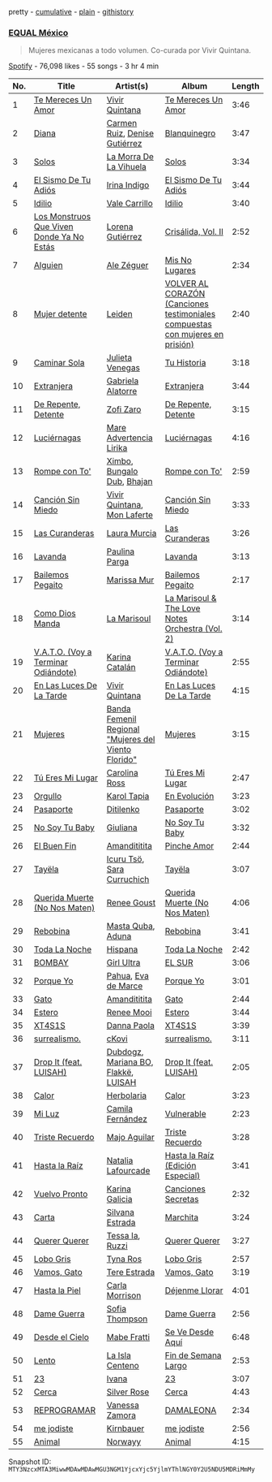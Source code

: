 pretty - [cumulative](/playlists/cumulative/37i9dQZF1DWXoqmNKv7cNC.md) - [plain](/playlists/plain/37i9dQZF1DWXoqmNKv7cNC) - [githistory](https://github.githistory.xyz/mackorone/spotify-playlist-archive/blob/main/playlists/plain/37i9dQZF1DWXoqmNKv7cNC)

### [EQUAL México](https://open.spotify.com/playlist/37i9dQZF1DWXoqmNKv7cNC)

> Mujeres mexicanas a todo volumen\. Co\-curada por Vivir Quintana.

[Spotify](https://open.spotify.com/user/spotify) - 76,098 likes - 55 songs - 3 hr 4 min

| No. | Title | Artist(s) | Album | Length |
|---|---|---|---|---|
| 1 | [Te Mereces Un Amor](https://open.spotify.com/track/4BNzwsumpNIXB3t8boMsdD) | [Vivir Quintana](https://open.spotify.com/artist/3Z3OTfxYdBnJKMXFbRjmU2) | [Te Mereces Un Amor](https://open.spotify.com/album/13BDfUfLPGTsDVP8Yue8nl) | 3:46 |
| 2 | [Diana](https://open.spotify.com/track/1IkujUQO8JXrUm75W222tC) | [Carmen Ruiz](https://open.spotify.com/artist/6lT6X7ff95ucDbUfPkyZWB), [Denise Gutiérrez](https://open.spotify.com/artist/4svp08yFN6IGlkBJlEhT4Z) | [Blanquinegro](https://open.spotify.com/album/0gDQEiJSvgXaRWAPxLcyZa) | 3:47 |
| 3 | [Solos](https://open.spotify.com/track/6wbq1d4rH4JgOpesSVofCQ) | [La Morra De La Vihuela](https://open.spotify.com/artist/0U1Zvqbec8rtMT6B83rVUi) | [Solos](https://open.spotify.com/album/5xRA95jI1g2qR8xTmlcN6D) | 3:34 |
| 4 | [El Sismo De Tu Adiós](https://open.spotify.com/track/3J5VnDg3TK42MiTu2Ox53d) | [Irina Indigo](https://open.spotify.com/artist/6nrVCdLHgAsTAOg0IxMqFY) | [El Sismo De Tu Adiós](https://open.spotify.com/album/2nM5qU2Mn8U4zcP0YfYehM) | 3:44 |
| 5 | [Idilio](https://open.spotify.com/track/1qHJKpxty5yHMAvaeZl0ut) | [Vale Carrillo](https://open.spotify.com/artist/15KNFXUluITpgSebt6yARd) | [Idilio](https://open.spotify.com/album/1hRkPkVlaVNfBUEDynA3ka) | 3:40 |
| 6 | [Los Monstruos Que Viven Donde Ya No Estás](https://open.spotify.com/track/63WuKEf2opQ6UCjuWEkJNW) | [Lorena Gutiérrez](https://open.spotify.com/artist/47avRmKvLYJH19d7OFRdTS) | [Crisálida, Vol\. II](https://open.spotify.com/album/1qhfESwrgvT99Kbh6VqUEq) | 2:52 |
| 7 | [Alguien](https://open.spotify.com/track/67YLPRHzYuEhJzoFyUlhJL) | [Ale Zéguer](https://open.spotify.com/artist/1jIeEiC6KkryFux23ekWmQ) | [Mis No Lugares](https://open.spotify.com/album/5UTVOml5TfH7wUeCkqxM8k) | 2:34 |
| 8 | [Mujer detente](https://open.spotify.com/track/2F9mSzT7MIA9CHswF0b0KB) | [Leiden](https://open.spotify.com/artist/6fvjP4AZ19ce4gwJSr5qnI) | [VOLVER AL CORAZÓN \(Canciones testimoniales compuestas con mujeres en prisión\)](https://open.spotify.com/album/0SI5W9qiOsYDqyCALl8xNT) | 2:40 |
| 9 | [Caminar Sola](https://open.spotify.com/track/0TI1CvUEoeb2todAK8N0u4) | [Julieta Venegas](https://open.spotify.com/artist/2QWIScpFDNxmS6ZEMIUvgm) | [Tu Historia](https://open.spotify.com/album/5e3dSyeSBjthMeTcNJ6VBF) | 3:18 |
| 10 | [Extranjera](https://open.spotify.com/track/6PoQVCGwIWOB0rLyMYgDIS) | [Gabriela Alatorre](https://open.spotify.com/artist/5nx2QzX7iOhTv3L5eQOFG5) | [Extranjera](https://open.spotify.com/album/00kVbmzSQ5jgXfhrM2y1HP) | 3:44 |
| 11 | [De Repente, Detente](https://open.spotify.com/track/6rQTdwY9LXHXVTCehbTpMa) | [Zofi Zaro](https://open.spotify.com/artist/6jcTPITTJ6bsc0kECJFntj) | [De Repente, Detente](https://open.spotify.com/album/5LRh3eNADj3fV3qM9CwO4M) | 3:15 |
| 12 | [Luciérnagas](https://open.spotify.com/track/2NncsZRIlGWIxFh0aqQz5p) | [Mare Advertencia Lirika](https://open.spotify.com/artist/3QVB7ctBlqEFuQZeMDt6Qh) | [Luciérnagas](https://open.spotify.com/album/0PhgzFFEXpSfDC0tmoESVf) | 4:16 |
| 13 | [Rompe con To'](https://open.spotify.com/track/5LBLIFUeUUUq9Rf4r5ekAU) | [Ximbo](https://open.spotify.com/artist/0RjHsbbdfnI3okpxdZ2JOV), [Bungalo Dub](https://open.spotify.com/artist/69JPOTvYfcr3R57sMZdJU0), [Bhajan](https://open.spotify.com/artist/03gjTMhvuxszNbXMxwYJmv) | [Rompe con To'](https://open.spotify.com/album/25Q6BFGBSIBd4G5PZT1JIL) | 2:59 |
| 14 | [Canción Sin Miedo](https://open.spotify.com/track/5w3AsUEGoaCuBhDp14umuy) | [Vivir Quintana](https://open.spotify.com/artist/3Z3OTfxYdBnJKMXFbRjmU2), [Mon Laferte](https://open.spotify.com/artist/4boI7bJtmB1L3b1cuL75Zr) | [Canción Sin Miedo](https://open.spotify.com/album/2wr1HIJ0Pzv7OzhdFH8nBQ) | 3:33 |
| 15 | [Las Curanderas](https://open.spotify.com/track/6AQu38qbXkZJBv5vZO5blZ) | [Laura Murcia](https://open.spotify.com/artist/6d19qaYWDQRN687o4TRK3K) | [Las Curanderas](https://open.spotify.com/album/52Rh5pLcpbAa8trZc1LJt3) | 3:26 |
| 16 | [Lavanda](https://open.spotify.com/track/7dwFubRzsE4ldsah4g2MVG) | [Paulina Parga](https://open.spotify.com/artist/79VrR8BNBL0jmUnjr2c7aN) | [Lavanda](https://open.spotify.com/album/0fJ2dUtcfKSJLNsgEgEId2) | 3:13 |
| 17 | [Bailemos Pegaito](https://open.spotify.com/track/26QWpLs8JZGtknCpV8J1Ir) | [Marissa Mur](https://open.spotify.com/artist/5kt4v3JNtP8svtTI8PDFOT) | [Bailemos Pegaito](https://open.spotify.com/album/5T41MVjFQH1ygleeTeACIs) | 2:17 |
| 18 | [Como Dios Manda](https://open.spotify.com/track/41BrZDesRA4s9y83iaZRiE) | [La Marisoul](https://open.spotify.com/artist/71thoyIIWlcK2fL2dCSsCE) | [La Marisoul & The Love Notes Orchestra \(Vol\. 2\)](https://open.spotify.com/album/3GQr9vq7GsyjiK3tn49kNg) | 3:14 |
| 19 | [V.A.T.O\. \(Voy a Terminar Odiándote\)](https://open.spotify.com/track/0gHUJlbFFIDvZXxEd0oJjc) | [Karina Catalán](https://open.spotify.com/artist/21HVFYVJPwDz60bgjZ84Nx) | [V.A.T.O\. \(Voy a Terminar Odiándote\)](https://open.spotify.com/album/1e06UBjN8u0UO4zVonfZrw) | 2:55 |
| 20 | [En Las Luces De La Tarde](https://open.spotify.com/track/5AfS4oATSKu9MXzdI02aZM) | [Vivir Quintana](https://open.spotify.com/artist/3Z3OTfxYdBnJKMXFbRjmU2) | [En Las Luces De La Tarde](https://open.spotify.com/album/0VJFZlkIx41U6ePC3oPQC8) | 4:15 |
| 21 | [Mujeres](https://open.spotify.com/track/34bvJEceDRCHVQDyPd7sa2) | [Banda Femenil Regional "Mujeres del Viento Florido"](https://open.spotify.com/artist/1x4v8vs04mwdQwKy74mQBd) | [Mujeres](https://open.spotify.com/album/2umjf37Z9va9M5JSgEPR5V) | 3:15 |
| 22 | [Tú Eres Mi Lugar](https://open.spotify.com/track/07kodbU6prewaQmLdqvpFl) | [Carolina Ross](https://open.spotify.com/artist/5wx70QuZtxRUIIYek3RSaV) | [Tú Eres Mi Lugar](https://open.spotify.com/album/3a9NkLItY49twhBwLBRGEo) | 2:47 |
| 23 | [Orgullo](https://open.spotify.com/track/7G0I9PGeRD59YnkyUV2U9n) | [Karol Tapia](https://open.spotify.com/artist/0UQWLvfFDHDrr1NBfdcTOt) | [En Evolución](https://open.spotify.com/album/6H2jpntQec7f61Y7vKv1x0) | 3:23 |
| 24 | [Pasaporte](https://open.spotify.com/track/7ERJqwnswFODCLPnwQnhlA) | [Ditilenko](https://open.spotify.com/artist/3g6ynjZ0WgIC0epZI7cuuJ) | [Pasaporte](https://open.spotify.com/album/7mjYm63pOESeB91JTiLqy5) | 3:02 |
| 25 | [No Soy Tu Baby](https://open.spotify.com/track/7zJjroiZk3jQIFupAuywLB) | [Giuliana](https://open.spotify.com/artist/6ISER4TvLzODT2dmJaxjEL) | [No Soy Tu Baby](https://open.spotify.com/album/4ZujceKpxdo1wTqNDpw0pK) | 3:32 |
| 26 | [El Buen Fin](https://open.spotify.com/track/4QnSwgsNl8uTQfPi7dQijl) | [Amandititita](https://open.spotify.com/artist/1zvDryyqbfBiK0SojGrndv) | [Pinche Amor](https://open.spotify.com/album/5eimAhBgq83zYg7C0vckXc) | 2:44 |
| 27 | [Tayëla](https://open.spotify.com/track/2kD8rBqkRJINzLtSVyVptp) | [Icuru Tsö](https://open.spotify.com/artist/3h8ce3fP5KdQiQCghXtFjr), [Sara Curruchich](https://open.spotify.com/artist/2WvH8EDy9SoE7BbcSQCIOJ) | [Tayëla](https://open.spotify.com/album/2CO1w2lTl0yUHIvIGxJOdb) | 3:07 |
| 28 | [Querida Muerte \(No Nos Maten\)](https://open.spotify.com/track/1CORBIVx4k9t1DQsrxHKIi) | [Renee Goust](https://open.spotify.com/artist/4eV7xFoCLdPWpOx7LtF52K) | [Querida Muerte \(No Nos Maten\)](https://open.spotify.com/album/39Nz6lqHCSrrEw8VrpiKt9) | 4:06 |
| 29 | [Rebobina](https://open.spotify.com/track/719mjCXWG1O4USCzTQ9BId) | [Masta Quba](https://open.spotify.com/artist/6huE8Sh7scgoA8rj2vCuwZ), [Aduna](https://open.spotify.com/artist/02vdljllmApLrQ1gGAFHCX) | [Rebobina](https://open.spotify.com/album/27EyrtB03vBIGGjxU7fXnc) | 3:41 |
| 30 | [Toda La Noche](https://open.spotify.com/track/6G2moJDXjY6T1sV1rvVdOO) | [Hispana](https://open.spotify.com/artist/7rTmbfDJtDCjoy8XK5Dsj5) | [Toda La Noche](https://open.spotify.com/album/1rkHVLrH6Rf8t1RuHZ74sH) | 2:42 |
| 31 | [BOMBAY](https://open.spotify.com/track/6rQYdEoWTZZBqCJexRei11) | [Girl Ultra](https://open.spotify.com/artist/7i1CyQ1fogh4bkj3EPj3ls) | [EL SUR](https://open.spotify.com/album/1sHYyBeTBczpD87Bt3f8rz) | 3:06 |
| 32 | [Porque Yo](https://open.spotify.com/track/2eqLgrPkcSTgCvxEtsymiz) | [Pahua](https://open.spotify.com/artist/4sZh7ibWAOiuDkEStJxHch), [Eva de Marce](https://open.spotify.com/artist/1UgwU7ChXfMkwH9t6ivW2E) | [Porque Yo](https://open.spotify.com/album/5AaUcL3YvlknHmRu6oeNXI) | 3:01 |
| 33 | [Gato](https://open.spotify.com/track/4MZUZdsDHiFe81nL4rHWnM) | [Amandititita](https://open.spotify.com/artist/1zvDryyqbfBiK0SojGrndv) | [Gato](https://open.spotify.com/album/2HcRhz4R3wDDsZ0hmGLbxd) | 2:44 |
| 34 | [Estero](https://open.spotify.com/track/424e07rT5aQ3e3zoS6c4fF) | [Renee Mooi](https://open.spotify.com/artist/6pDpSqJDuF6J6jxfAz4sTB) | [Estero](https://open.spotify.com/album/1KwYSPl2UNEQfdSlFZk5gJ) | 3:44 |
| 35 | [XT4S1S](https://open.spotify.com/track/7dMTCS9BLzBqYTlAuHP8TM) | [Danna Paola](https://open.spotify.com/artist/5xSx2FM8mQnrfgM1QsHniB) | [XT4S1S](https://open.spotify.com/album/2SGONYwprYHZruYFhQYiFC) | 3:39 |
| 36 | [surrealismo.](https://open.spotify.com/track/6MtkCUkLfo9lxnbofkQbjC) | [cKovi](https://open.spotify.com/artist/3sdVgczphtmF1sKTgPZrOO) | [surrealismo.](https://open.spotify.com/album/24gpp8Y3ggwerd9gUKNnre) | 3:11 |
| 37 | [Drop It \(feat\. LUISAH\)](https://open.spotify.com/track/6SK5X1cj2G3vFNb7iTmLfV) | [Dubdogz](https://open.spotify.com/artist/4cdyqaBREB68H77QKCrKP1), [Mariana BO](https://open.spotify.com/artist/2cFzYhiHqYS7o8ZIM9WD22), [Flakkë](https://open.spotify.com/artist/1sxPqLUpMnZDhO9QcMb7X1), [LUISAH](https://open.spotify.com/artist/2jbmRtqNLORtXQWb8s9RFG) | [Drop It \(feat\. LUISAH\)](https://open.spotify.com/album/7ouqlLsz812M3nTRAv9NYM) | 2:05 |
| 38 | [Calor](https://open.spotify.com/track/1tjwpYaTif4HRMUADJzzgf) | [Herbolaria](https://open.spotify.com/artist/5DrflPAe5ZoSkw2FtxrnZW) | [Calor](https://open.spotify.com/album/50HwL1s1yIlbECtQ3SznIs) | 3:23 |
| 39 | [Mi Luz](https://open.spotify.com/track/3gnmmMhjY6rEMcJ6QAef9v) | [Camila Fernández](https://open.spotify.com/artist/52Y9UQWlCoArmqJVFwaR2Q) | [Vulnerable](https://open.spotify.com/album/5S5dZ1YxS2JLDHDxjH3ZVD) | 2:23 |
| 40 | [Triste Recuerdo](https://open.spotify.com/track/7cE2WMUfKOaU0U7HMUdNaW) | [Majo Aguilar](https://open.spotify.com/artist/77WEAaYIiO4SbK5IU9pWZP) | [Triste Recuerdo](https://open.spotify.com/album/5uR5QUOgcN5N7UcTbF6L7O) | 3:28 |
| 41 | [Hasta la Raíz](https://open.spotify.com/track/3lGMtkONrZdJ8kTCg6KIFf) | [Natalia Lafourcade](https://open.spotify.com/artist/1hcdI2N1023RvSwLzTtdsp) | [Hasta la Raíz \(Edición Especial\)](https://open.spotify.com/album/0Kww7Dpo0uSxtOiiFTvyCv) | 3:41 |
| 42 | [Vuelvo Pronto](https://open.spotify.com/track/2HECQdPQtR1K9DfEdCBAoa) | [Karina Galicia](https://open.spotify.com/artist/0syMDHmkYbx5dG8bOnZ60z) | [Canciones Secretas](https://open.spotify.com/album/6CrUSUaGNBRz8MNYTkvNm1) | 2:32 |
| 43 | [Carta](https://open.spotify.com/track/3umhPXp0ZFxO8XAW0NcAoE) | [Silvana Estrada](https://open.spotify.com/artist/72VywtXEoONiBLNu3ibGI7) | [Marchita](https://open.spotify.com/album/0Y1tsEnH5gN8TEJRQ9xOLi) | 3:24 |
| 44 | [Querer Querer](https://open.spotify.com/track/2iR2CH29Oya76P3cg99Ns2) | [Tessa Ia](https://open.spotify.com/artist/2Bo0gW1bqWSjD27xOcVtjg), [Ruzzi](https://open.spotify.com/artist/1hjFlLW9xl3RCn7IWPSmxY) | [Querer Querer](https://open.spotify.com/album/17sfERphTZkMfRkIzKFVHh) | 3:27 |
| 45 | [Lobo Gris](https://open.spotify.com/track/1TvWwV5u2vFwPdPG0VPb0g) | [Tyna Ros](https://open.spotify.com/artist/0UISs14imd71l4ruoL2XPT) | [Lobo Gris](https://open.spotify.com/album/3Giiod19r2ASuWCwJMOSJq) | 2:57 |
| 46 | [Vamos, Gato](https://open.spotify.com/track/35w4a2cQ3LQAWBpHwY9Obn) | [Tere Estrada](https://open.spotify.com/artist/4ht6p70C3SAnR1tgQFxmCW) | [Vamos, Gato](https://open.spotify.com/album/0VsJA7HpK5AR1b9OEy9HxS) | 3:19 |
| 47 | [Hasta la Piel](https://open.spotify.com/track/5zu4MAEQblGCaTrbXtfpb8) | [Carla Morrison](https://open.spotify.com/artist/0XK6kT7xcZAlcYrNjOgzJe) | [Déjenme Llorar](https://open.spotify.com/album/6BZkhYCGp75O2R4oX25nve) | 4:01 |
| 48 | [Dame Guerra](https://open.spotify.com/track/1gmfe3QPovAq7jvHXGwXEa) | [Sofia Thompson](https://open.spotify.com/artist/20OEbPt9V1o5T7jo1ZLGdK) | [Dame Guerra](https://open.spotify.com/album/0WczcRttRVj6UIoAO8HSnN) | 2:56 |
| 49 | [Desde el Cielo](https://open.spotify.com/track/55lgPC7V1970pcw1yhRCIU) | [Mabe Fratti](https://open.spotify.com/artist/7yHfb2D8qIBgrzclpSsTeo) | [Se Ve Desde Aquí](https://open.spotify.com/album/3rILkSjs53hks3tsSYn3lN) | 6:48 |
| 50 | [Lento](https://open.spotify.com/track/5qy7TkqmSsuDarSz9Ogt5s) | [La Isla Centeno](https://open.spotify.com/artist/7EnLmrL4jTZKjeseaZyA0L) | [Fin de Semana Largo](https://open.spotify.com/album/0OilsQo54eWy2d9XHtt0d7) | 2:53 |
| 51 | [23](https://open.spotify.com/track/0ajUM9ZopaMpzaOZ0A0sdn) | [Ivana](https://open.spotify.com/artist/5AXxk4cxkMNsTb4TtwLAQJ) | [23](https://open.spotify.com/album/0uCNv4sLGPihQDMa0k4xa1) | 3:07 |
| 52 | [Cerca](https://open.spotify.com/track/2qZ146aMtXEx3mQ4qLijol) | [Silver Rose](https://open.spotify.com/artist/2JGwyKMo0j1SIbEcbA0QBP) | [Cerca](https://open.spotify.com/album/7H9c1oaTs6DRLoRM1SR3it) | 4:43 |
| 53 | [REPROGRAMAR](https://open.spotify.com/track/1NVyxYaawP4iGSGEUlwJ4r) | [Vanessa Zamora](https://open.spotify.com/artist/3IZxs4ZukiitIk8vkAPAxC) | [DAMALEONA](https://open.spotify.com/album/4CtZOAq6nHz4nw6vKqeSkL) | 2:34 |
| 54 | [me jodiste](https://open.spotify.com/track/3Ff1wmVXy1vnKaBOxeZSNj) | [Kirnbauer](https://open.spotify.com/artist/76KihzDzdR7li8RPVY50EA) | [me jodiste](https://open.spotify.com/album/19KhpijfIvsOdJeZzqR7Ii) | 2:56 |
| 55 | [Animal](https://open.spotify.com/track/0oj0QRfjA5WsLvZkoOQk6f) | [Norwayy](https://open.spotify.com/artist/2Oco3IVZNWcII3kGXRaNaU) | [Animal](https://open.spotify.com/album/1YeMVUEEBUcehIKC8PQkK5) | 4:15 |

Snapshot ID: `MTY3NzcxMTA3MiwwMDAwMDAwMGU3NGM1YjcxYjc5YjlmYThlNGY0Y2U5NDU5MDRiMmMy`
